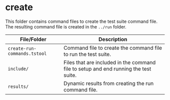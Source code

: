 # create

This folder contains command files to create the test suite command file.
The resulting command file is created in the `../run` folder.

| **File/Folder** | **Description** |
| -- | -- |
| `create-run-commands.tstool` | Command file to create the command file to run the test suite. |
| `include/` | Files that are included in the command file to setup and end running the test suite. |
| `results/` | Dynamic results from creating the run command file. |
